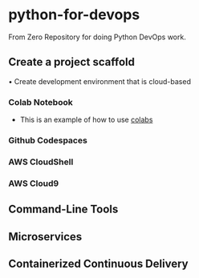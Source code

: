 # python-for-devops
From Zero Repository for doing Python DevOps work.

## Create a project scaffold

• Create development environment that is cloud-based

### Colab Notebook

* This is an example of how to use [colabs](https://github.com/stefanwitchell1990/python-for-devops/blob/main/getting_started_python.ipynb) 

### Github Codespaces
### AWS CloudShell
### AWS Cloud9

## Command-Line Tools

## Microservices

## Containerized Continuous Delivery
